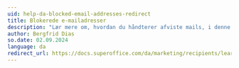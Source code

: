 ```yaml
---
uid: help-da-blocked-email-addresses-redirect
title: Blokerede e-mailadresser
description: "Lær mere om, hvordan du håndterer afviste mails, i denne vejledning."
author: Bergfrid Dias
so.date: 02.09.2024
language: da
redirect_url: https://docs.superoffice.com/da/marketing/recipients/learn/manage-bounces.html
---
```

